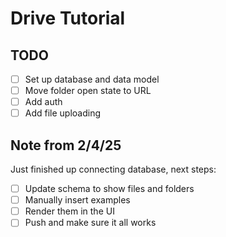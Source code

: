 # Drive Tutorial

## TODO

- [ ] Set up database and data model
- [ ] Move folder open state to URL
- [ ] Add auth
- [ ] Add file uploading

## Note from 2/4/25

Just finished up connecting database, next steps:

- [ ] Update schema to show files and folders
- [ ] Manually insert examples
- [ ] Render them in the UI
- [ ] Push and make sure it all works
